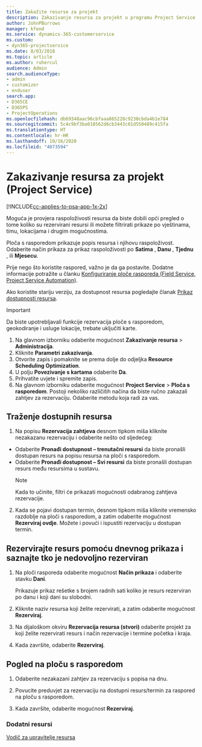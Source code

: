 ```yaml
---
title: Zakažite resurse za projekt
description: Zakazivanje resursa za projekt u programu Project Service
author: JohnPBurrows
manager: kfend
ms.service: dynamics-365-customerservice
ms.custom:
- dyn365-projectservice
ms.date: 8/03/2018
ms.topic: article
ms.author: ruhercul
audience: Admin
search.audienceType:
- admin
- customizer
- enduser
search.app:
- D365CE
- D365PS
- ProjectOperations
ms.openlocfilehash: db69348aac96cbfaaa865228c9230cbda4b1e784
ms.sourcegitcommit: 5c4c9bf3ba018562d6cb3443c01d550489c415fa
ms.translationtype: HT
ms.contentlocale: hr-HR
ms.lasthandoff: 10/16/2020
ms.locfileid: "4073594"
---
```

# <a name="schedule-resources-for-a-project-project-service"></a>Zakazivanje resursa za projekt (Project Service)

[!INCLUDE[cc-applies-to-psa-app-1x-2x](../includes/cc-applies-to-psa-app-1x-2x.md)]

Moguća je provjera raspoloživosti resursa da biste dobili opći pregled o tome koliko su rezervirani resursi ili možete filtrirati prikaze po vještinama, timu, lokacijama i drugim mogućnostima.  
  
Ploča s rasporedom prikazuje popis resursa i njihovu raspoloživost. Odaberite način prikaza za prikaz raspoloživosti po **Satima** , **Danu** , **Tjednu** , ili **Mjesecu**.  
  
Prije nego što koristite raspored, važno je da ga postavite. Dodatne informacije potražite u članku [Konfiguriranje ploče rasporeda (Field Service, Project Service Automation)](https://docs.microsoft.com/dynamics365/field-service/configure-schedule-board).
  
Ako koristite stariju verziju, za dostupnost resursa pogledajte članak [Prikaz dostupnosti resursa](../psa/view-resource-availability.md).  

> [!IMPORTANT]
>  Da biste upotrebljavali funkcije rezervacija ploče s rasporedom, geokodiranje i usluge lokacije, trebate uključiti karte.  
> 
> 1. Na glavnom izborniku odaberite mogućnost **Zakazivanje resursa** > **Administracija**.  
> 2. Kliknite **Parametri zakazivanja**.  
> 3. Otvorite zapis i pomaknite se prema dolje do odjeljka **Resource Scheduling Optimization**.  
> 4. U polju **Povezivanje s kartama** odaberite **Da**.  
> 5. Prihvatite uvjete i spremite zapis.  
> 6. Na glavnom izborniku odaberite mogućnost **Project Service** > **Ploča s rasporedom**. Postoji nekoliko različitih načina da biste ručno zakazali zahtjev za rezervaciju. Odaberite metodu koja radi za vas.
  
## <a name="find-available-resources"></a>Traženje dostupnih resursa

1.  Na popisu **Rezervacija zahtjeva** desnom tipkom miša kliknite nezakazanu rezervaciju i odaberite nešto od sljedećeg:  
  
- Odaberite **Pronađi dostupnost – trenutačni resursi** da biste pronašli dostupan resurs na popisu resursa na ploči s rasporedom.  
- Odaberite **Pronađi dostupnost – Svi resursi** da biste pronašli dostupan resurs među resursima u sustavu.  
   > [!NOTE]
   >  Kada to učinite, filtri će prikazati mogućnosti odabranog zahtjeva rezervacije.  
  
2. Kada se pojavi dostupan termin, desnom tipkom miša kliknite vremensko razdoblje na ploči s rasporedom, a zatim odaberite mogućnost **Rezerviraj ovdje**. Možete i povući i ispustiti rezervaciju u dostupan termin.  
  

## <a name="book-a-resource-using-the-daily-view-and-find-whos-under-booked"></a>Rezervirajte resurs pomoću dnevnog prikaza i saznajte tko je nedovoljno rezerviran
  
1.  Na ploči rasporeda odaberite mogućnost **Način prikaza** i odaberite stavku **Dani**.  
  
    Prikazuje prikaz rešetke s brojem radnih sati koliko je resurs rezerviran po danu i koji dani su slobodni.  
  
2.  Kliknite naziv resursa koji želite rezervirati, a zatim odaberite mogućnost **Rezerviraj**.  
  
3.  Na dijaloškom okviru **Rezervacija resursa (stvori)** odaberite projekt za koji želite rezervirati resurs i način rezervacije i termine početka i kraja.  
  
4.  Kada završite, odaberite **Rezerviraj**.  
  
## <a name="view-to-the-schedule-board"></a>Pogled na ploču s rasporedom
  
1.  Odaberite nezakazani zahtjev za rezervaciju s popisa na dnu.  
  
2.  Povucite preduvjet za rezervaciju na dostupni resurs/termin za raspored na ploču s rasporedom.  
  
3.  Kada završite, odaberite mogućnost **Rezerviraj**.  
  
### <a name="additional-resources"></a>Dodatni resursi  
 [Vodič za upravitelje resursa](../psa/resource-manager-guide.md)
